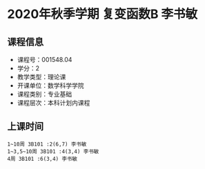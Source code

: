 # 2020年秋季学期 复变函数B 李书敏






## 课程信息

- 课程号：001548.04
- 学分：2
- 教学类型：理论课
- 开课单位：数学科学学院
- 课程类别：专业基础
- 课程层次：本科计划内课程

## 上课时间

```
1~10周 3B101 :2(6,7) 李书敏
1~3,5~10周 3B101 :4(3,4) 李书敏
4周 3B101 :6(3,4) 李书敏
```

